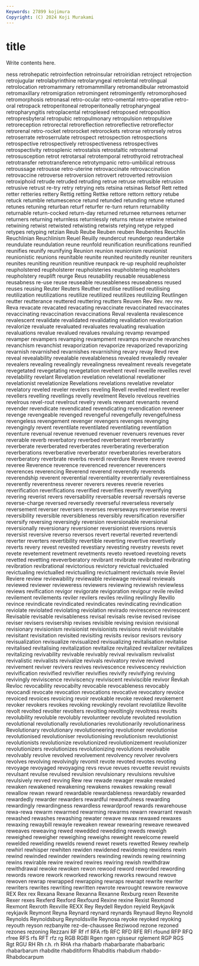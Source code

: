 ```yaml
---
Keywords: 27899 kojimura
Copyright: (C) 2024 Koji Murakami
---
```


# title

Write contents here.



ness retrohepatic retroinfection retroinsular retroiridian retroject
retrojection retrojugular retrolabyrinthine retrolaryngeal retrolental retrolingual retrolocation retromammary retromammillary retromandibular
retromastoid retromaxillary retromigration retromingent retromingently retromorphosed retromorphosis retronasal retro-ocular retro-omental
retro-operative retro-oral retropack retroperitoneal retroperitoneally retropharyngeal retropharyngitis retroplacental retroplexed retroposed
retroposition retropresbyteral retropubic retropulmonary retropulsion retropulsive retroreception retrorectal retroreflection retroreflective
retroreflector retrorenal retro-rocket retrorocket retrorockets retrorse retrorsely retros retroserrate retroserrulate
retrospect retrospection retrospections retrospective retrospectively retrospectiveness retrospectives retrospectivity retrosplenic retrostalsis
retrostaltic retrosternal retrosusception retrot retrotarsal retrotemporal retrothyroid retrotracheal retrotransfer retrotransference
retrotympanic retro-umbilical retrouss retroussage retrousse retro-uterine retrovaccinate retrovaccination retrovaccine retroverse
retroversion retrovert retroverted retrovision retroxiphoid retrude retruded retruding retrue retruse
retrusible retrusion retrusive retrust re-try retry retrying rets retsina retsinas
Retsof Rett retted retter retteries rettery Rettig retting Rettke rettore
rettorn rettory retube retuck retumble retumescence retund retunded retunding retune
retuned retunes retuning returban returf returfer re-turn return returnability returnable
return-cocked return-day returned returnee returnees returner returners returning returnless returnlessly
returns retuse retwine retwined retwining retwist retwisted retwisting retwists retying
retype retyped retypes retyping retzian Reub Reube Reuben reuben Reubenites
Reuchlin Reuchlinian Reuchlinism Reuel Reuilly reundercut reundergo reundertake reundulate reundulation
reune reunfold reunification reunifications reunified reunifies reunify reunifying Reunion reunion
reunionism reunionist reunionistic reunions reunitable reunite reunited reunitedly reuniter reuniters
reunites reuniting reunition reunitive reunpack re-up reuphold reupholster reupholstered reupholsterer
reupholsteries reupholstering reupholsters reupholstery reuplift reurge Reus reusability reusable reusableness
reusabness re-use reuse reuseable reuseableness reuseabness reused reuses reusing Reuter
Reuters Reuther reutilise reutilised reutilising reutilization reutilizations reutilize reutilized reutilizes
reutilizing Reutlingen reutter reutterance reuttered reuttering reutters Reuven Rev Rev.
rev rev. Reva revacate revacated revacating revaccinate revaccinated revaccinates revaccinating
revaccination revaccinations Reval revalenta revalescence revalescent revalidate revalidated revalidating revalidation
revalorization revalorize revaluate revaluated revaluates revaluating revaluation revaluations revalue revalued
revalues revaluing revamp revamped revamper revampers revamping revampment revamps revanche
revanches revanchism revanchist revaporization revaporize revaporized revaporizing revarnish revarnished revarnishes
revarnishing revary revay Revd reve reveal revealability revealable revealableness revealed
revealedly revealer revealers revealing revealingly revealingness revealment reveals revegetate revegetated
revegetating revegetation revehent reveil reveille reveilles revel revelability revelant Revelation
revelation revelational revelationer revelationist revelationize Revelations revelations revelative revelator revelatory
reveled reveler revelers reveling Revell revelled revellent reveller revellers revelling
revellings revelly revelment Revelo revelous revelries revelrous revel-rout revelrout revelry
revels revenant revenants revend revender revendicate revendicated revendicating revendication reveneer
revenge revengeable revenged revengeful revengefully revengefulness revengeless revengement revenger revengers
revenges revenging revengingly revent reventilate reventilated reventilating reventilation reventure revenual
revenue revenued revenuer revenuers revenues rever reverable reverb reverbatory reverbed
reverberant reverberantly reverberate reverberated reverberates reverberating reverberation reverberations reverberative reverberator
reverberatories reverberators reverberatory reverbrate reverbs reverdi reverdure Revere revere revered
reveree Reverence reverence reverenced reverencer reverencers reverences reverencing Reverend reverend
reverendly reverends reverendship reverent reverential reverentiality reverentially reverentialness reverently reverentness
reverer reverers reveres reverie reveries reverification reverifications reverified reverifies reverify
reverifying revering reverist revers reversability reversable reversal reversals reverse reverse-charge
reversed reversedly reverseful reverseless reversely reversement reverser reversers reverses reverseways
reversewise reversi reversibility reversible reversibleness reversibly reversification reversifier reversify reversing
reversingly reversion reversionable reversional reversionally reversionary reversioner reversionist reversions reversis
reversist reversive reverso reversos revert revertal reverted revertendi reverter reverters
revertibility revertible reverting revertive revertively reverts revery revest revested revestiary
revesting revestry revests revet revete revetement revetment revetments reveto revetoed
revetoing revets revetted revetting reveverberatory revibrant revibrate revibrated revibrating revibration
revibrational revictorious revictory revictual revictualed revictualing revictualled revictualling revictualment revictuals
revie Reviel Reviere review reviewability reviewable reviewage reviewal reviewals reviewed
reviewer revieweress reviewers reviewing reviewish reviewless reviews revification revigor revigorate
revigoration revigour revile reviled revilement revilements reviler revilers reviles reviling
revilingly Revillo revince revindicate revindicated revindicates revindicating revindication reviolate reviolated
reviolating reviolation revirado revirescence revirescent Revisable revisable revisableness revisal revisals
revise revised revisee reviser revisers revisership revises revisible revising revision
revisional revisionary revisionism revisionist revisionists revisions revisit revisitable revisitant revisitation
revisited revisiting revisits revisor revisors revisory revisualization revisualize revisualized revisualizing
revitalisation revitalise revitalised revitalising revitalization revitalize revitalized revitalizer revitalizes revitalizing
revivability revivable revivably revival revivalism revivalist revivalistic revivalists revivalize revivals
revivatory revive revived revivement reviver revivers revives revivescence revivescency reviviction
revivification revivified revivifier revivifies revivify revivifying reviving revivingly reviviscence reviviscency
reviviscent reviviscible revivor Revkah Revloc revocability revocabilty revocable revocableness revocably
revocandi revocate revocation revocations revocative revocatory revoice revoiced revoices revoicing
revoir revokable revoke revoked revokement revoker revokers revokes revoking revokingly
revolant revolatilize Revolite revolt revolted revolter revolters revolting revoltingly revoltress
revolts revolubility revoluble revolubly revolunteer revolute revoluted revolution revolutional revolutionally
revolutionaries revolutionarily revolutionariness Revolutionary revolutionary revolutioneering revolutioner revolutionise revolutionised revolutioniser
revolutionising revolutionism revolutionist revolutionists revolutionize revolutionized revolutionizement revolutionizer revolutionizers revolutionizes
revolutionizing revolutions revolvable revolvably revolve revolved revolvement revolvency revolver revolvers
revolves revolving revolvingly revomit revote revoted revotes revoting revoyage revoyaged
revoyaging revs revue revues revuette revuist revuists revulsant revulse revulsed
revulsion revulsionary revulsions revulsive revulsively revved revving Rew rew rewade
rewager rewake rewaked rewaken rewakened rewakening rewakens rewakes rewaking rewall
rewallow rewan reward rewardable rewardableness rewardably rewarded rewardedly rewarder rewarders
rewardful rewardfulness rewarding rewardingly rewardingness rewardless rewardproof rewards rewarehouse rewa-rewa
rewarm rewarmed rewarming rewarms rewarn rewarrant rewash rewashed rewashes rewashing
rewater rewave rewax rewaxed rewaxes rewaxing rewaybill rewayle reweaken rewear
rewearing reweave reweaved reweaves reweaving rewed rewedded rewedding reweds reweigh
reweighed reweigher reweighing reweighs reweight rewelcome reweld rewelded rewelding rewelds
rewend rewet rewets rewetted Rewey rewhelp rewhirl rewhisper rewhiten rewiden
rewidened rewidening rewidens rewin rewind rewinded rewinder rewinders rewinding rewinds
rewing rewinning rewins rewirable rewire rewired rewires rewiring rewish rewithdraw
rewithdrawal rewoke rewoken rewon rewood reword reworded rewording rewords rewore
rework reworked reworking reworks rewound rewove rewoven rewrap rewrapped rewrapping
rewraps rewrapt rewrite rewriter rewriters rewrites rewriting rewritten rewrote rewrought
rewwore rewwove REX Rex rex Rexana Rexane Rexanna Rexanne Rexburg
rexen Rexenite Rexer rexes Rexferd Rexford Rexfourd Rexine rexine Rexist
Rexmond Rexmont Rexroth Rexville REXX Rey Reydell Reydon reyield Reykjavik
reykjavik Reymont Reyna Reynard reynard reynards Reynaud Reyno Reynold Reynolds
Reynoldsburg Reynoldsville Reynosa reyoke reyoked reyoking reyouth reyson rezbanyite rez-de-chaussee
Reziwood rezone rezoned rezones rezoning Rezzani RF Rf rf RFA
rfb RFC RFD RFE RFI rfound RFP RFQ rfree RFS
rfs RFT rfz rg RGB RGBI Rgen rgen rgisseur rglement
RGP RGS Rgt RGU RH Rh r.h. rh RHA rha
rhabarb rhabarbarate rhabarbaric rhabarbarum rhabdite rhabditiform Rhabditis rhabdium rhabdo- Rhabdocarpum
